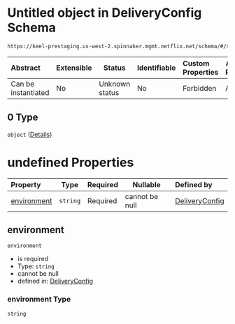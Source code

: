 # Untitled object in DeliveryConfig Schema

```txt
https://keel-prestaging.us-west-2.spinnaker.mgmt.netflix.net/schema/#/$defs/Constraint/oneOf/0
```




| Abstract            | Extensible | Status         | Identifiable | Custom Properties | Additional Properties | Access Restrictions | Defined In                                                    |
| :------------------ | ---------- | -------------- | ------------ | :---------------- | --------------------- | ------------------- | ------------------------------------------------------------- |
| Can be instantiated | No         | Unknown status | No           | Forbidden         | Allowed               | none                | [keel.schema.json\*](keel.schema.json "open original schema") |

## 0 Type

`object` ([Details](keel-defs-dependsonconstraint.md))

# undefined Properties

| Property                    | Type     | Required | Nullable       | Defined by                                                                                                                                                                                              |
| :-------------------------- | -------- | -------- | -------------- | :------------------------------------------------------------------------------------------------------------------------------------------------------------------------------------------------------ |
| [environment](#environment) | `string` | Required | cannot be null | [DeliveryConfig](keel-defs-dependsonconstraint-properties-environment.md "https&#x3A;//keel-prestaging.us-west-2.spinnaker.mgmt.netflix.net/schema/#/$defs/DependsOnConstraint/properties/environment") |

## environment




`environment`

-   is required
-   Type: `string`
-   cannot be null
-   defined in: [DeliveryConfig](keel-defs-dependsonconstraint-properties-environment.md "https&#x3A;//keel-prestaging.us-west-2.spinnaker.mgmt.netflix.net/schema/#/$defs/DependsOnConstraint/properties/environment")

### environment Type

`string`

